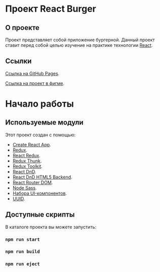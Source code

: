 # Проект React Burger

## О проекте

Проект представляет собой приложение бургерной. Данный проект ставит перед собой целью изучение на практике технологии [React](https://reactjs.org/).

## Ссылки

[Ссылка на GitHub Pages](https://galdenysh.github.io/react-burger/).

[Ссылка на проект в фигме](<https://www.figma.com/file/ocw9a6hNGeAejl4F3G9fp8/React-_-%D0%9F%D1%80%D0%BE%D0%B5%D0%BA%D1%82%D0%BD%D1%8B%D0%B5-%D0%B7%D0%B0%D0%B4%D0%B0%D1%87%D0%B8-(3-%D0%BC%D0%B5%D1%81%D1%8F%D1%86%D0%B0)_external_link?node-id=0%3A1>).

# Начало работы

## Используемые модули

Этот проект создан с помощью:

- [Create React App](https://github.com/facebook/create-react-app).
- [Redux](https://github.com/reduxjs/redux).
- [React Redux](https://github.com/reduxjs/react-redux).
- [Redux Thunk](https://github.com/reduxjs/redux-thunk).
- [Redux Toolkit](https://github.com/reduxjs/redux-toolkit).
- [React DnD](https://github.com/react-dnd/react-dnd).
- [React DnD HTML5 Backend](https://github.com/react-dnd/react-dnd).
- [React Router DOM](https://github.com/remix-run/react-router).
- [Node Sass](https://github.com/sass/node-sass).
- [Набора UI-компонентов](https://github.com/yandex-praktikum/react-developer-burger-ui-components).
- [UUID](https://github.com/uuidjs/uuid).

## Доступные скрипты

В каталоге проекта вы можете запустить:

### `npm run start`

### `npm run build`

### `npm run eject`
